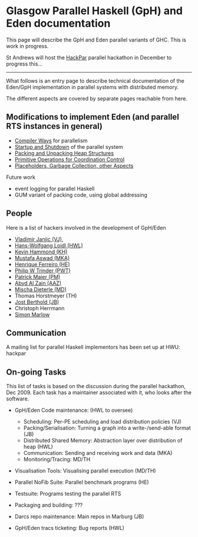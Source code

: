 # Glasgow Parallel Haskell (GpH) and Eden documentation


This page will describe the GpH and Eden parallel variants of GHC.  This is work in progress.


St Andrews will host the [HackPar](hack-par) parallel hackathon in December to progress this...

---


What follows is an entry page to describe technical documentation of the Eden/GpH implementation in parallel systems with distributed memory.


The different aspects are covered by separate pages reachable from here.

## Modifications to implement Eden (and parallel RTS instances in general)

- [Compiler Ways](gp-h-eden/compiler-ways) for parallelism
- [Startup and Shutdown](gp-h-eden/start-stop) of the parallel system
- [Packing and Unpacking Heap Structures](gp-h-eden/packing)
- [Primitive Operations for Coordination Control](gp-h-eden/primitives)
- [Placeholders, Garbage Collection, other Aspects](gp-h-eden/placeholders-and-gc)


Future work

- event logging for parallel Haskell
- GUM variant of packing code, using global addressing

## People


Here is a list of hackers involved in the development of GpH/Eden

- [ Vladimir Janjic (VJ)](http://www.cs.st-andrews.ac.uk/~jv), 
- [ Hans-Wolfgang Loidl (HWL)](http://www.macs.hw.ac.uk/~hwloidl/)
- [ Kevin Hammond (KH)](http://www.cs.st-andrews.ac.uk/~kh/)
- [ Mustafa Aswad (MKA)](http://www.macs.hw.ac.uk/~mka19/)
- [ Henrique Ferreiro (HE)](http://www.madsgroup.org/staff/henrique/)
- [ Philip W Trinder (PWT)](http://www.macs.hw.ac.uk/~trinder/)
- [ Patrick Maier (PM)](http://www.macs.hw.ac.uk/~pm175)
- [ Abyd Al Zain (AAZ)](http://www.macs.hw.ac.uk/~ceeatia/)
- [ Mischa Dieterle (MD)](http://www.mathematik.uni-marburg.de/~dieterle)
- Thomas Horstmeyer (TH) 
- [ Jost Berthold (JB)](http://www.mathematik.uni-marburg.de/~berthold/)
- Christoph Herrmann
- [ Simon Marlow](http://www.haskell.org/~simonmar/)

## Communication


 
A mailing list for parallel Haskell implementors has been set up at HWU: hackpar

## On-going Tasks


This list of tasks is based on the discussion during the parallel hackathon, Dec 2009.
Each task has a maintainer associated with it, who looks after the software.

- GpH/Eden Code maintenance: (HWL to oversee)

  - Scheduling: Per-PE scheduling and load distribution policies (VJ)
  - Packing/Serialisation: Turning a graph into a write-/send-able format (JB)
  - Distributed Shared Memory: Abstraction layer over distribution of heap (HWL)
  - Communication: Sending and receiving work and data (MKA)
  - Monitoring/Tracing: MD/TH
- Visualisation Tools: Visualising parallel execution (MD/TH)
- Parallel NoFib Suite: Parallel benchmark programs (HE)
- Testsuite: Programs testing the parallel RTS
- Packaging and building: ???
- Darcs repo maintenance: Main repos in Marburg (JB)
- GpH/Eden tracs ticketing: Bug reports (HWL)
